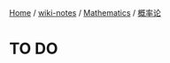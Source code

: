 [Home](https://mengxianbin.github.io) /
[wiki-notes](https://mengxianbin.github.io/wiki-notes/site) /
[Mathematics](https://mengxianbin.github.io/wiki-notes/site/Mathematics) /
[概率论](https://mengxianbin.github.io/wiki-notes/site/Mathematics/%E6%A6%82%E7%8E%87%E8%AE%BA)

# TO DO
